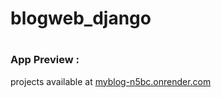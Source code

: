 # blogweb_django

#

### App Preview :
projects  available at [myblog-n5bc.onrender.com](https://myblog-n5bc.onrender.com)


